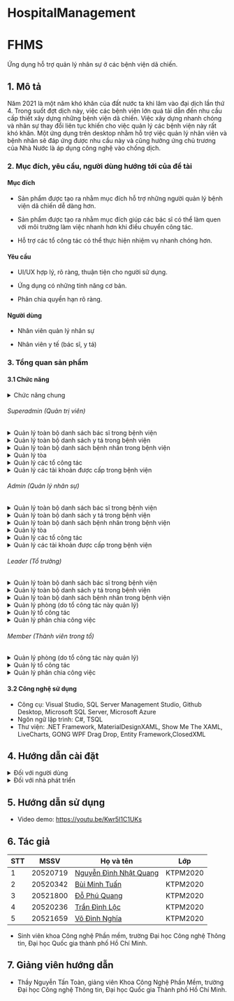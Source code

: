 # HospitalManagement
 
# FHMS

Ứng dụng hỗ trợ quản lý nhân sự ở các bệnh viện dã chiến.

## 1. Mô tả 

  Năm 2021 là một năm khó khăn của đất nước ta khi lâm vào đại dịch lần thứ 4. Trong suốt đợt dịch này, việc các bệnh viện lớn quá tải dẫn đến nhu cầu cấp thiết
  xây dựng những bệnh viện dã chiến. Việc xây dựng nhanh chóng và nhân sự thay đổi liên tục khiến cho việc quản lý các bệnh viện này rất khó khăn. Một ứng dụng trên desktop nhằm hỗ trợ việc quản lý nhân viên và bệnh nhân sẽ đáp ứng được nhu cầu này và cũng hưởng ứng chủ trương của Nhà Nước là áp dụng công nghệ vào chống dịch.


### 2. Mục đích, yêu cầu, người dùng hướng tới của đề tài

#### Mục đích

* Sản phẩm được tạo ra nhằm mục đích hỗ trợ những người quản lý bệnh viện dã chiến dễ dàng hơn. 

* Sản phẩm được tạo ra nhằm mục đích giúp các bác sĩ có thể làm quen với môi trường làm việc nhanh hơn khi điều chuyển công tác. 

* Hỗ trợ các tổ công tác có thể thực hiện nhiệm vụ nhanh chóng hơn. 

#### Yêu cầu

* UI/UX hợp lý, rõ ràng, thuận tiện cho người sử dụng. 

* Ứng dụng có những tính năng cơ bản. 

* Phân chia quyền hạn rõ ràng. 

#### Người dùng

* Nhân viên quản lý nhân sự

* Nhân viên y tế (bác sĩ, y tá)

### 3. Tổng quan sản phẩm

#### 3.1 Chức năng
<details>
  <summary>Chức năng chung</summary>
 
- Đăng nhập
- Đăng xuất
- Quên mật khẩu
- Theo dõi số liệu tổng quan của bệnh viện
- Thiết lập các thông tin cá nhân của bản thân
- Báo cáo lỗi

</details>

  ###### Superadmin (Quản trị viên)

  <details>
    <summary>Quản lý toàn bộ danh sách bác sĩ trong bệnh viện</summary>

  - Tìm kiếm
  - Sắp xếp
  - Xóa
  - Xem chi tiết
  - Sửa
  - Xuất excel

  </details>

  <details>
    <summary>Quản lý toàn bộ danh sách y tá trong bệnh viện</summary>

  - Tìm kiếm
  - Sắp xếp
  - Xóa
  - Xem chi tiết
  - Sửa
  - Xuất excel

  </details>

  <details>
    <summary>Quản lý toàn bộ danh sách bệnh nhân trong bệnh viện</summary>

  - Tìm kiếm
  - Sắp xếp
  - Thêm
  - Xóa
  - Xem chi tiết
  - Sửa
  - Xuất excel

  </details>

  <details>
    <summary>Quản lý tòa</summary>

  - Thêm
  - Xóa
  - Xem chi tiết thông tin bệnh nhân
  - Chuyển bệnh nhân giữa các phòng

  </details>

  <details>
    <summary>Quản lý các tổ công tác</summary>

  - Thêm
  - Xóa
  - Lọc các tổ theo tầng và tòa

  </details>

  <details>
    <summary>Quản lý các tài khoản được cấp trong bệnh viện</summary>

  - Tìm kiếm
  - Sắp xếp
  - Thêm (tài khoản admin, tổ trưởng, bác sĩ, y tá)
  - Xóa

  </details>


  ###### Admin (Quản lý nhân sự)

  <details>
    <summary>Quản lý toàn bộ danh sách bác sĩ trong bệnh viện</summary>

  - Tìm kiếm
  - Sắp xếp
  - Xóa
  - Xem chi tiết
  - Sửa
  - Xuất excel

  </details>

  <details>
    <summary>Quản lý toàn bộ danh sách y tá trong bệnh viện</summary>

  - Tìm kiếm
  - Sắp xếp
  - Xóa
  - Xem chi tiết
  - Sửa
  - Xuất excel

  </details>

  <details>
    <summary>Quản lý toàn bộ danh sách bệnh nhân trong bệnh viện</summary>

  - Tìm kiếm
  - Sắp xếp
  - Thêm
  - Xóa
  - Xem chi tiết
  - Sửa
  - Xuất excel

  </details>

  <details>
    <summary>Quản lý tòa</summary>

  - Xem chi tiết thông tin bệnh nhân
  - Chuyển bệnh nhân giữa các phòng

  </details>

  <details>
    <summary>Quản lý các tổ công tác</summary>

  - Thêm
  - Xóa
  - Lọc các tổ theo tầng và tòa

  </details>

  <details>
    <summary>Quản lý các tài khoản được cấp trong bệnh viện</summary>

  - Tìm kiếm
  - Sắp xếp
  - Thêm (tài khoản tổ trưởng, bác sĩ, y tá)
  - Xóa

  </details>


  ###### Leader (Tổ trưởng)

  <details>
    <summary>Quản lý toàn bộ danh sách bác sĩ trong bệnh viện</summary>

  - Tìm kiếm
  - Sắp xếp
  - Xem chi tiết
  - Xuất excel

  </details>

  <details>
    <summary>Quản lý toàn bộ danh sách y tá trong bệnh viện</summary>

  - Tìm kiếm
  - Sắp xếp
  - Xem chi tiết
  - Xuất excel

  </details>

  <details>
    <summary>Quản lý toàn bộ danh sách bệnh nhân trong bệnh viện</summary>

  - Tìm kiếm
  - Sắp xếp
  - Xem chi tiết
  - Xuất excel

  </details>

  <details>
    <summary>Quản lý phòng (do tổ công tác này quản lý)</summary>

  - Xem chi tiết thông tin bệnh nhân
  - Chuyển bệnh nhân giữa các phòng

  </details>

  <details>
    <summary>Quản lý tổ công tác</summary>

  - Hiển thị thông tin tổ
  - Hiển thị các thành viển trong tổ
  - Hiển thị công việc đã giao, hoàn thành của các thành viên trong tổ.
  - Xem thông tin của các thành viên trong tổ

  </details>

  <details>
    <summary>Quản lý phân chia công việc</summary>

  - Thêm công việc
  - Xóa công Việc
  - Cập nhập thông tin công việc
  - Hiển thị các công việc theo ngày
  - Xuất excel

  </details>


###### Member (Thành viên trong tổ)

  <details>
    <summary>Quản lý phòng (do tổ công tác này quản lý)</summary>

  - Xem chi tiết thông tin bệnh nhân
  - Chuyển bệnh nhân giữa các phòng

  </details>

  <details>
    <summary>Quản lý tổ công tác</summary>

  - Hiển thị thông tin tổ
  - Hiển thị các thành viển trong tổ
  - Hiển thị công việc đã giao, hoàn thành của các thành viên trong tổ.
  - Xem thông tin của các thành viên trong tổ

  </details>

  <details>
    <summary>Quản lý phân chia công việc</summary>

  - Hiển thị các công việc theo ngày
  - Xuất excel

  </details>


#### 3.2 Công nghệ sử dụng

- Công cụ: Visual Studio, SQL Server Management Studio, Github Desktop, Microsoft SQL Server, Microsoft Azure
- Ngôn ngữ lập trình: C#, TSQL
- Thư viện: .NET Framework, MaterialDesignXAML, Show Me The XAML, LiveCharts, GONG WPF Drag Drop, Entity Framework,ClosedXML

## 4. Hướng dẫn cài đặt
<details>
    <summary>Đối với người dùng</summary>

  * Liên hệ với nhà phát triển để được hỗ trợ khởi tạo cơ sở dữ liệu và kết nối đến cơ sở dữ liệu.
  * Giải nén và chạy file Setup.msi hoặc Setup.exe
    * Dowload phần mềm tại: https://drive.google.com/drive/u/2/folders/18iDTpAigeWhwV13JjmwNXfZm_JCUT8G3

</details>

<details>
    <summary>Đối với nhà phát triển</summary>

  * Dowload, giải nén phần mềm
    * Github: https://github.com/quangnhat22/HospitalManagement
    * Google Drive: https://drive.google.com/drive/u/2/folders/18iDTpAigeWhwV13JjmwNXfZm_JCUT8G3
  * Cài đặt database
    * Khuyến nghị sử dụng các dịch vụ đám mây như Azure, AWS,... để sử dụng tất cả tính năng hiện có của chương trình  (server đi kèm với chương trình đã đóng).
    * Ngoài ra có thể sử dụng SQL Server (Lưu ý: cách này sẽ mất đi tính năng tương tác giữa các user ở các máy tính khác nhau).
  * Khởi tạo Database bằng cách chạy script chứa trong file TaoCSL.sql
  * Kết nối với Database vừa tạo bằng cách thay đổi connectionStrings trong file App.config.
  * Có thể sử dụng project Seeds để tạo dữ liệu giả.
  * Đăng nhập với vai trò superadmin
      * tên đăng nhập: superadmin
      * mật khẩu: 1

</details>

## 5. Hướng dẫn sử dụng

* Video demo: https://youtu.be/Kwr5I1C1UKs

## 6. Tác giả

| STT | MSSV     | Họ và tên                                                  | Lớp      | 
| --- | -------- | ---------------------------------------------------------- | -------- | 
| 1   | 20520719 | [Nguyễn Đình Nhật Quang](https://github.com/quangnhat22)          | KTPM2020 | 
| 2   | 20520342 | [Bùi Minh Tuấn](https://github.com/tuan20520342)             | KTPM2020 | 
| 3   | 20521800 | [Đỗ Phú Quang](https://github.com/phuquang14722) | KTPM2020 | 
| 4   | 20520236 | [Trần Đình Lộc](https://github.com/LocTranDinh)         | KTPM2020 | 
| 5   | 20521659 | [Võ Đình Nghĩa](https://github.com/nghia0111)             | KTPM2020 | 

* Sinh viên khoa Công nghệ Phần mềm, trường Đại học Công nghệ Thông tin, Đại học Quốc gia thành phố Hồ Chí Minh.

## 7. Giảng viên hướng dẫn

* Thầy Nguyễn Tấn Toàn, giảng viên Khoa Công Nghệ Phần Mềm, trường Đại học Công nghệ Thông tin, Đại học Quốc gia Thành phố Hồ Chí Minh.
